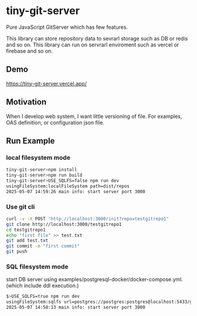 # tiny-git-server

Pure JavaScript GitServer which has few features.

This library can store repository data to sevrarl storage such as DB or redis and so on.
This library can run on servrarl enviroment such as vercel or firebase and so on.


## Demo

https://tiny-git-server.vercel.app/

## Motivation

When I develop web system, I want little versioning of file.
For examples, OAS definition, or configuration json file.


## Run Example

### local filesystem mode

```bash
tiny-git-server>npm install
tiny-git-server>npm run build
tiny-git-server>USE_SQLFS=false npm run dev
usingFileSystem:localFileSystem path=dist/repos
2025-05-07 14:59:26 main info: start server port 3000 
```

### Use git cli

```bash
curl -v -X POST "http://localhost:3000/init?repo=testgitrepo1"
git clone http://localhost:3000/testgitrepo1
cd testgitrepo1
echo "first file" >> test.txt
git add test.txt
git commit -m "first commit"
git push
```


### SQL filesystem mode

start DB server using examples/postgresql-docker/docker-compose.yml.
(which include ddl execution.)

```bash
$>USE_SQLFS=true npm run dev
usingFileSystem:sqlfs url=postgres://postgres:postgres@localhost:5433/gitdb01
2025-05-07 14:58:13 main info: start server port 3000 
```
